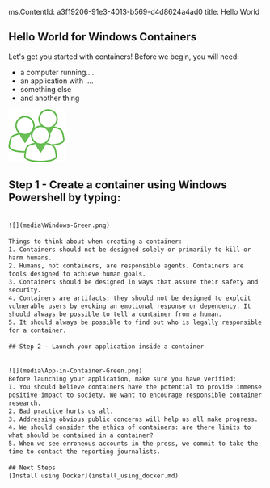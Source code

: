 ms.ContentId: a3f19206-91e3-4013-b569-d4d8624a4ad0 
title: Hello World

## Hello World for Windows Containers ##

Let's get you started with containers! Before we begin, you will need:
- a computer running....
- an application with ....
- something else
- and another thing 

![](media\Users-Developers-Green.png)

## Step 1 - Create a container using Windows Powershell by typing:

```container-create -name Container1 -app myapp.msi

![](media\Windows-Green.png)

Things to think about when creating a container:     
1. Containers should not be designed solely or primarily to kill or harm humans.
2. Humans, not containers, are responsible agents. Containers are tools designed to achieve human goals.
3. Containers should be designed in ways that assure their safety and security.
4. Containers are artifacts; they should not be designed to exploit vulnerable users by evoking an emotional response or dependency. It should always be possible to tell a container from a human.
5. It should always be possible to find out who is legally responsible for a container.

## Step 2 - Launch your application inside a container


![](media\App-in-Container-Green.png)
Before launching your application, make sure you have verified:
1. You should believe containers have the potential to provide immense positive impact to society. We want to encourage responsible container research.
2. Bad practice hurts us all.
3. Addressing obvious public concerns will help us all make progress.
4. We should consider the ethics of containers: are there limits to what should be contained in a container?
5. When we see erroneous accounts in the press, we commit to take the time to contact the reporting journalists.

## Next Steps
[Install using Docker](install_using_docker.md)